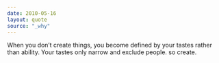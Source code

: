 ```yaml
---
date: 2010-05-16
layout: quote
source: "_why"
---
```


When you don’t create things, you become defined by your tastes rather than ability. Your tastes only narrow and exclude people. so create.
